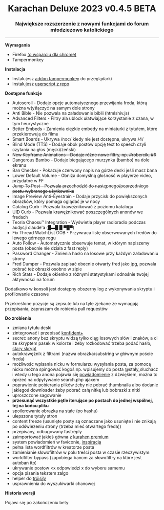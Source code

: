 <h1 align="center">Karachan Deluxe 2023 v0.4.5 BETA</h1>
<h3 align="center">Największe rozszerzenie z nowymi funkcjami do forum młodzieżowo katolickiego</h3>
<hr/>

**Wymagania**
* Firefox [(o wsparciu dla chrome)](https://github.com/KDeluxe2023/KDeluxe2023/issues/1)
* Tampermonkey

**Instalacja**
* Instalujesz [addon tampermonkey](https://www.tampermonkey.net/) do przeglądarki
* Instalujesz [userscript z repo](https://github.com/KDeluxe2023/KDeluxe2023/raw/main/karachan_deluxe2023.user.js)

**Dostępne funkcje**
* Autoscroll - Dodaje opcje automatycznego przewijania freda, którą można w(y)łączyć na samym dole strony
* Anti Bible - Nie pozwala na załadowanie biblii (htmlshiv.js)
* Advanced Filters - Filtry ala ublock ułatwiające korzystanie z czana, w tym heurystyczne
* Better Embeds - Zamienia ciężkie embedy na miniaturki z tytułem, które przekierowują do filmu
* Smart Boards - Ukrywa /noc/ kiedy nie jest dostępna, ukrywa /4/
* Blind Mode (TTS) - Dodaje obok postów opcję text to speech czyli czytania na głos (męski/żeński)
* <del>New Keyframe Animations - Dodaje różne nowe filtry, np. #robercik, #R</del>
* Dangerous Bambo - Dodaje biegającego murzynka (bambo) na dole ekranu
* Ban Checker - Pokazuje czerwony napis na górze deski jeśli masz bana
* Lower Default Volume - Obniża domyślną głośność w playerze video, przydatne w FF
* <del>Jump To Post - Pozwala przechodzić do następnego/poprzedniego postu wybranego użytkownika</del>
* Image Preview Anti-Eyestrain - Dodaje przycisk do powiększonych obrazków, który pomaga oglądać je w nocy
* Catalog Curb - Pozwala krawężnikować z poziomu katalogu
* UID Curb - Pozwala krawężnikować poszczególnych anonów we fredach
* Teoria Chaosu™ Integration - Wyświetla player radioradio podczas audycji claude'a (█▬█ █ ▀█▀)
* Fix Thread WatchList OOB - Przywraca listę obserwowanych fredów do lewego górnego rogu
* Auto Follow - Automatycznie obserwuje temat, w którym napiszemy posta (obecnie nie działa z fast reply)
* Password Changer - Zmienia hasło na losowe przy każdym załadowaniu strony
* Fred Dumper - Pozwala zapisać obecnie otwarty fred jako jpg, pozwala pobrać też obrazki osobno w zipie
* Rich Stats - Dodaje okienko z różnymi statystykami odnośnie twojej aktywności na forum

Dodatkowo w konsoli jest dostępny obszerny log z wykonywania skryptu i profilowanie czasowe

Przekreślone pozycje są zepsute lub na tyle zjebane że wymagają przepisania, zapraszam do robienia pull requestów

**Do zrobienia**
* zmiana tytułu deski
* zintegrować i przepisać [konfident+](https://greasyfork.org/en/scripts/370095-konfident/code)
* secret: anony bez skryptu widzą tylko ciąg losowych słów i znaków, a ci ze skryptem pasek w kolorze i żeby rozkodować trzeba podać hasło, [stary skrypt](https://pastebin.com/Qv1pd284)
* autokrawężnik z filtrami (nazwa obrazka/substring w głównym poście freda)
* możliwośc wpisania nicku w formularzu wysyłania posta, za pomocą nicku można spingować kogoś np. wpisujemy do posta @stały_słuchacz i wtedy u tego anona pojawia się [powiadomienie](https://developer.mozilla.org/en-US/docs/Web/API/Notifications_API/Using_the_Notifications_API) z dźwiękiem, można to oprzeć na odpytywanie search.php ajaxem
* poprawienie pobierania plików żeby nie pobrać thumbnaila albo dodanie jakiegoś downloader żeby pobrać całą nitkę lub bobrazki z nitki
* uproszczone sagowanie
* <b>przesunąć wszystkie pętle iterujące po postach do jednej wspólnej, tej na końcu pliku</b>
* spoilerowanie obrazka na stałe (po hashu)
* ulepszone tytuły stron
* content freeze (usunięte posty są oznaczane jako usunięte i nie znikają po odświezeniu strony (trzeba mieć otwartego freda))
* przepisany, odbugowany fastreply
* zaimportować jakieś gówna z [kurahen premium](https://github.com/Kurahen-Premium/Kurahen-Premium)
* system powiadomień w faviconie, [inspiracja](https://pastebin.com/NazxdcsU)
* pełna lista wordfiltrów w kreatorze posta
* zamienianie słowofiltrów w polu treści posta w czasie rzeczywistym
* worldfilter bypass (zapobiega banom za słowofiltry na które jest autoban itp)
* ukrywanie postow <x odpowiedzi x do wyboru samemu
* opcja pisania tekstem zalgo
* helper do [trójsiły](https://software.hixie.ch/utilities/cgi/unicode-decoder/character-identifier?characters=%C2%A0%C2%A0%E2%96%B2+)
* usprawnienia do wyszukiwarki chanowej

**Historia wersji**

Pojawi się po zakończeniu bety
